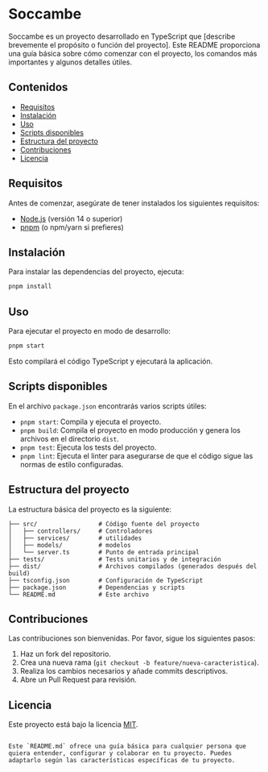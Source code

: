 
# Soccambe

Soccambe es un proyecto desarrollado en TypeScript que [describe brevemente el propósito o función del proyecto]. Este README proporciona una guía básica sobre cómo comenzar con el proyecto, los comandos más importantes y algunos detalles útiles.

## Contenidos

- [Requisitos](#requisitos)
- [Instalación](#instalación)
- [Uso](#uso)
- [Scripts disponibles](#scripts-disponibles)
- [Estructura del proyecto](#estructura-del-proyecto)
- [Contribuciones](#contribuciones)
- [Licencia](#licencia)

## Requisitos

Antes de comenzar, asegúrate de tener instalados los siguientes requisitos:

- [Node.js](https://nodejs.org/) (versión 14 o superior)
- [pnpm](https://pnpm.io/) (o npm/yarn si prefieres)

## Instalación

Para instalar las dependencias del proyecto, ejecuta:

```bash
pnpm install
```

## Uso

Para ejecutar el proyecto en modo de desarrollo:

```bash
pnpm start
```

Esto compilará el código TypeScript y ejecutará la aplicación.

## Scripts disponibles

En el archivo `package.json` encontrarás varios scripts útiles:

- `pnpm start`: Compila y ejecuta el proyecto.
- `pnpm build`: Compila el proyecto en modo producción y genera los archivos en el directorio `dist`.
- `pnpm test`: Ejecuta los tests del proyecto.
- `pnpm lint`: Ejecuta el linter para asegurarse de que el código sigue las normas de estilo configuradas.

## Estructura del proyecto

La estructura básica del proyecto es la siguiente:

```plaintext
├── src/                 # Código fuente del proyecto
│   ├── controllers/     # Controladores
│   ├── services/        # utilidades
│   ├── models/          # modelos
│   └── server.ts        # Punto de entrada principal
├── tests/               # Tests unitarios y de integración
├── dist/                # Archivos compilados (generados después del build)
├── tsconfig.json        # Configuración de TypeScript
├── package.json         # Dependencias y scripts
└── README.md            # Este archivo
```

## Contribuciones

Las contribuciones son bienvenidas. Por favor, sigue los siguientes pasos:

1. Haz un fork del repositorio.
2. Crea una nueva rama (`git checkout -b feature/nueva-caracteristica`).
3. Realiza los cambios necesarios y añade commits descriptivos.
4. Abre un Pull Request para revisión.

## Licencia

Este proyecto está bajo la licencia [MIT](LICENSE).
```

Este `README.md` ofrece una guía básica para cualquier persona que quiera entender, configurar y colaborar en tu proyecto. Puedes adaptarlo según las características específicas de tu proyecto.
